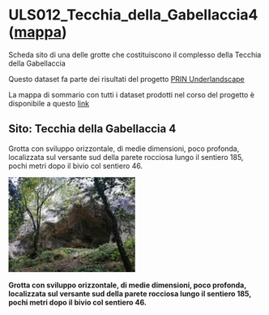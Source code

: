 # ULS012_Tecchia_della_Gabellaccia4 ([mappa](https://umap.openstreetmap.fr/it/map/uls012_tecchia_della_gabellaccia4_1075576))
Scheda sito di una delle grotte che costituiscono il complesso della Tecchia della Gabellaccia

Questo dataset fa parte dei risultati del progetto [PRIN Underlandscape](https://sites.google.com/view/prin-underlandscape/)

La mappa di sommario con tutti i dataset prodotti nel corso del progetto è disponibile a questo [link](https://umap.openstreetmap.fr/it/map/sommario_1044830)

## Sito: Tecchia della Gabellaccia 4
Grotta con sviluppo orizzontale, di medie dimensioni, poco profonda, localizzata sul versante sud della parete rocciosa lungo il sentiero 185, pochi metri dopo il bivio col sentiero 46.

[<img src=vignettes/3wBzM7nZ.jpg width='250'/>](3wBzM7nZ.jpg) 

**Grotta con sviluppo orizzontale, di medie dimensioni, poco profonda, localizzata sul versante sud della parete rocciosa lungo il sentiero 185, pochi metri dopo il bivio col sentiero 46.**
